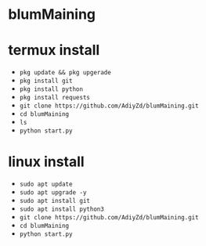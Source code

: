 # blumMaining

# termux install
- `pkg update && pkg upgerade`
- `pkg install git`
- `pkg install python`
- `pkg install requests`
- `git clone https://github.com/AdiyZd/blumMaining.git`
- `cd blumMaining`
- `ls`
- `python start.py`

# linux install 
- `sudo apt update`
- `sudo apt upgrade -y`
- `sudo apt install git`
- `sudo apt install python3`
- `git clone https://github.com/AdiyZd/blumMaining.git`
- `cd blumMaining`
- `python start.py`
